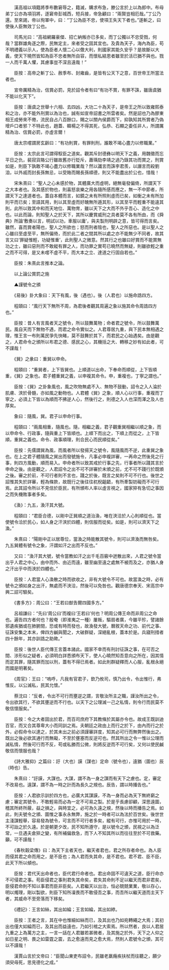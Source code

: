 <!-- { "loadSidebar": true } -->
　　漢高祖以項籍將季布數窘辱之，籍滅，購求布急，滕公言於上以為郎中。布母弟丁公亦為項羽將，逐窘帝彭城西，短兵接，帝急顧曰：“兩賢豈相厄哉。”丁公乃還。至來謁，帝以徇軍中，曰：“丁公為臣不忠，使項王失天下者也。”遂斬之，曰使後人臣無效丁公也。

　　司馬光曰：“高祖網羅豪傑、招亡納叛亦已多矣，而丁公獨以不忠受戮，何哉？當群雄角逐之際，民無定主，來者受之固其宜也。及貴為天子，海內為臣，苟不明禮義以示人，使為臣者人懷二心以儌大利，則國家其能久安乎？是故斷以大義，使天下曉然皆知為臣不忠者無所自容，而懷私結恩者雖至於活已猶不與也。戮一人而千萬人懼，其慮事豈不深且遠哉！”

　　臣按：高帝之斬丁公、赦季布、封雍齒，是皆有公天下之意，百世帝王所當法者也。

　　宣帝厲精為治，信賞必罰，見於詔令者有曰“有功不賞，有罪不誅，雖唐虞猶不能以化天下”。

　　臣按：唐虞之世舉十六相、去四凶，大功二十為天子，是帝王之所以致雍熙泰和之治，亦不能外刑賞以為治也，誠有如宣帝詔書之所雲者矣。然是詔也乃為膠東相王成勞來不倦，流民自占八百餘口，賜之以關內侯爵而下，抑孰知其所賞者乃偽增戶口者邪？不特此也，趙蓋、韓楊之不得其死，弘恭、石顯之委任非人，所謂厲精為治、信賞必罰，亦虛言爾！

　　唐太宗嚐謂房玄齡曰：“有功則賞，有罪則刑，誰敢不竭心盡力以修職業。”

　　臣按：太宗此言可謂得馭臣之道矣。觀其斥封德彝以明天下之義，用魏徵而忘平日之仇，裴寂貨賂公行雖故舊亦行貶斥，蕭瑀劾李靖之過乃錄其功而賞之，刑賞如是，則臣下孰敢不竭心盡力以修職業哉？然以讖言而誅李君羨，以譖言而殺劉洎，以外戚而封長孫無忌，以受賂而賜長孫順德，則又不能盡出於公也，惜哉！

　　宋朱熹曰：“聖人之心未感於物，其體廣大而虛明，絕無毫發偏倚，所謂天下之大本者也。及其感於物也，則喜怒哀樂之用各隨所感而應之，無一不中節者，所謂天下之達道者也。蓋自本體而言，如鏡之未有所照則虛而已矣，如衡之未有所加則平而已矣；至語其用，則以其至虛而好醜無所遁其形，以其至平而輕重不能違其則，此所以致其中和而天地位、萬物育，雖以天下之大而不外乎吾心、造化之中也。以此而論，則知聖人之於天下，其所以慶賞威刑之具者莫不各有所由，而《舜典》所論‘敷奏以言，明試以功，車服以庸’，與夫製刑明辟之意，皆可得而言矣。雖然，喜而賞者陽也，聖人之所欲也；怒而刑者陰也，聖人之所惡也。是以聖人之心雖曰至虛至平，無所偏倚，而於此二者之間其所以處之亦不能無少不同者，故其言又曰‘罪疑惟輕，功疑惟重’，此則聖人之微意。然其行之也雖曰好賞而不能賞無功之士，雖曰惡刑而不敢縱有罪之人，而功罪之實苟已曉然而無疑，則雖欲輕之重之而不可得，是又未嚐不虛不平，而大本之立、達道之行固自若也。”

　　臣按：朱熹此言推本之論。

　　以上論公賞罰之施

　　▲謹號令之頒

　　《易後》卦大象曰：天下有風，後（遇也）。後（人君也）以施命誥四方。

　　程頤曰：“風行天下無所不周，為君後者觀其周遍之象以施其命令周誥四方也。”

　　臣按：昔人有言風者天之號令，所以鼓舞萬物；命者君之號令，所以鼓舞萬民。風自天而下無物不遇，而君之命令實似之。人君尊居九重，與下民本無相遇之理，惟王言一布則萬民爭先快睹，莫不鼓舞於其下，而君民之心始遇矣。由是觀之，人君命令之頒所以布君之德、感民之心，其機括之大、轉移之妙有如此者，可不謹哉！

　　《巽》之彖曰：重巽以申命。

　　程頤曰：“重巽者，上下皆巽也。上順道以出命，下奉命而順從，上下皆順重，《巽》之象也。君子體重巽之義，以申複其命令。申，重複也，丁寧之謂也。”

　　臣按：《巽》之卦象風也，風之吹物無處不入、無物不鼓動，詔令之入人淪於肌膚、浹於骨髓，亦如風之動物也。人君體《巽》之象，順人心以行事，重複而丁寧之，必須上下皆以為順而不拂逆人心，然後行之，則德之入人也深而澤之及人也厚矣。

　　象曰：隨風，巽。君子以申命行事。

　　程頤曰：“兩風相重，隨風也。隨，相繼之義，君子觀重巽相繼以順之象，而以申命令、行政事，隨與重上下皆順也。上順下而出之，下順上而從之，上下皆順，重巽之義也。命令、政事順理，則合民心而民順從矣。”

　　臣按：先儒謂巽為風，而風者所以發揚天之號令，風隨風而不逆，此重巽之象也。在上之君子體隨風之巽出而發號施令，凡事必申複詳審，一再命之然後見之行事，則四方風動，順而易入。申命者所以致其戒於行事之先，行事者所以踐其言於申命之後。由是觀之，人君詔令之出不可不詳審於未頒之前，尤不可不踐行於既頒之後。審之於前，不可行者則不言也，踐之於後，既言之矣則不可不行也。後世之詔惟其失於詳審，輕為條款，故既行之後往往杌棿齟齬，有所牽製妨礙而不可行焉。此其詔令所以不見信於臣民，有所頒布人率以虛言視之，國家猝有急切之事因之而失機敗事者多矣。

　　《渙》：九五，渙汗其大號。

　　程頤曰：“君臣合德，以剛中正巽順之道治渙，唯在浹洽於人心則順從也。當使號令洽於民心，如人身之汗浹於四體，則信服而從矣。如是，則可以濟天下之渙。”

　　朱熹曰：“陽剛中正以居尊位，當渙之時能散其號令，則可以濟渙而無咎矣。九五巽體有號令之象，汗謂如汗之出而不反也。”

　　又曰：“渙汗其大號，號令當教如汗之出千毛百竅中迸散出來，人君之號令當出乎人君之中心，由中而外、由近而遠，雖至幽至遠之處無不被而及之，亦猶人身之汗出乎中而浹於四體也。”

　　臣按：人君當人心渙散之時而欲收之，非有大號令不可也。故當渙之時，必有號令之頒如身之出汗，無處而不浹洽，然後可以免咎也。觀唐德宗奉天、宋高宗中興二詔可驗矣。

　　《書多方》：周公曰：“王若曰猷告爾四國多方。”

　　呂祖謙曰：“先曰‘周公曰’而複曰‘王若曰’何也？明周公傳王命而非周公之命也。遍告四方者何也？殷奄（即淮夷之一種）屢叛，驅扇者廣，今雖平殄，譬諸餘邪遺疾猶或在肺腑間，恐或有時而發也，故渙發大號，曆敘天命之功、前代之事、征誅安集之本末，俾四方鹹與聞之，大破群疑，深絕亂根，蓋本於是。兵寢刑措者四十餘年，其亦訓誥之助歟。”

　　臣按：後世人臣代傳王言蓋本諸此。國家不幸而有刑討征誅之事，在可否之間、涉形似之疑者，必須明白詳悉頒布天下，使人心曉然知吾意向之所在，因其情而定其罪，隨其罪而加以刑，蓋有不得已焉者。如此則群疑釋而人心服，亂根永絕而國是明著矣。

　　《周官》：王曰：“嗚呼，凡我有官君子，欽乃攸司，慎乃出令，令出惟行，弗惟反。以公滅私，民其允懷。”

　　蔡沈曰：“反者，令出不可行而壅逆之謂，言敬汝所主之職，謹汝所出之令，令出欲其行，不欲其壅逆而不行也。以天下之公理滅一己之私情，則令行而民莫不敬信懷服矣。”

　　臣按：令之大者固出於君，而百司庶府下其教條於其屬亦令也。故成王既訓迪百官，而又合其尊卑大小而同訓之焉。夫朝廷之政由上而行之於下，由內而行之於外，必假命令以達之，於其未出之前必須謹審詳度，知其必可行而無弊然後出之。既出之後必欲其通行而無礙，不至於壅塞而反逆可也。然其所出之令一惟以公理而滅私情，然後可行而不反，苟或私勝而公微，則將反逆而不可行矣，又何以使民鹹敬信而懷服也哉？

　　《詩大雅抑》之篇曰：訏（大也）謨（謀也）定命（號令也），遠猶（圖也）辰（時也）告。

　　朱熹曰：“訏謨，大謀也。大謀，謂不為一身之謀而有天下之慮也。定，審定不改易也。遠謀，謂不為一時之計而為長久之規也。辰告，謂以時播告也。”

　　臣按：人君欲示訓於四方也，必廣大其謀謨，不為一身而必為天下無終窮之慮；審定其號令，不敢輕易而必為一定不可易之製。於是乎長慮卻顧，深思遠圖，稽其所終所蔽，益之損之，與時宜之，必可為久遠之規，然後以時而播告之焉。如此，則夫號令之頒、圖惟之事永永無弊，施之於一時者可以為法於百世矣。後世世主淺謀輕舉，容易發為號令，可言而不可行者多矣，縱有可行，亦惟可用於一時，不可詒之於久遠。於是朝更夕改，民不知所遵守，是以號令之頒，民視之以為泛常，一旦遇夫倉猝之變，有所補偏救急，而下人不知其所以而往往至於不可救藥。籲，可不謹哉！

　　《春秋穀梁傳》曰：為天下主者天也，繼天者君也，君之所存者命也。為人臣而侵其君之命而用之，是不臣也；為人君而失其命，是不君也。君不君、臣不臣，此天下所以傾也。

　　臣按：君代天出命者也，臣代君行命者也。君出命固不可違天之道，臣行命亦不可侵君之事。苟臣侵君之事則君失其命矣，君失其命則不足以繼天而君非君矣，臣侵君命則不知以事君而臣非臣矣。人君繼天以出治，恒必兢兢業業，敬以存心，明以燭理，剛以製欲，則臣下知所凜畏而不敢侵吾之事，而吾所以繼天道而主天下者，其威命不至旁落而下移矣。

　　《禮記》：王言如絲，其出如綸；王言如綸，其出如綍。

　　臣按：王者之言，其在中也惟細如絲而已，及其出也乃如宛轉繩之大焉；其初出也僅大如綸而已，及其出而益遠也，乃如引棺之大索焉。所以然者，良以人君居九重之上為萬方之主，一言一話在人君雖若甚微者，及其施之於外，天下之人仰之如日星之明、畏之如雷霆之震，去之愈遠而見之愈大焉，然則人君號令之頒，其可以不謹哉！

　　漢賈山言於文帝曰：“臣聞山東吏布詔令，民雖老羸癃疾扶杖而往聽之，願少須臾毋死，思見德化之成。”


